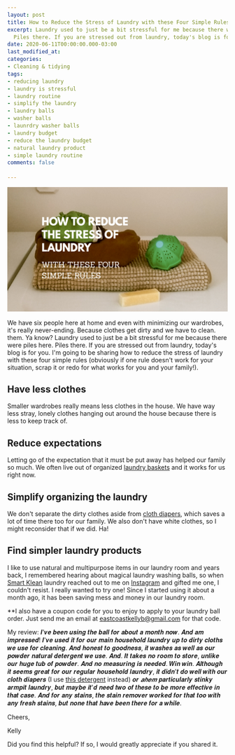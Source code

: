 ```yaml
---
layout: post
title: How to Reduce the Stress of Laundry with these Four Simple Rules
excerpt: Laundry used to just be a bit stressful for me because there were piles here.
  Piles there. If you are stressed out from laundry, today's blog is for you.
date: 2020-06-11T00:00:00.000-03:00
last_modified_at: 
categories:
- Cleaning & tidying
tags:
- reducing laundry
- laundry is stressful
- laundry routine
- simplify the laundry
- laundry balls
- washer balls
- launrdry washer balls
- laundry budget
- reduce the laundry budget
- natural laundry product
- simple laundry routine
comments: false

---
```

![A picture of a stack of our laundry with a laundry wash ball and stain stick.](/assets/img/20200610_224713_0000.png "laundryimage")

We have six people here at home and even with minimizing our wardrobes, it's really never-ending. Because clothes get dirty and we have to clean. them. Ya know? Laundry used to just be a bit stressful for me because there were piles here. Piles there. If you are stressed out from laundry, today's blog is for you. I'm going to be sharing how to reduce the stress of laundry with these four simple rules (obviously if one rule doesn't work for your situation, scrap it or redo for what works for you and your family!).

## Have less clothes

Smaller wardrobes really means less clothes in the house. We have way less stray, lonely clothes hanging out around the house because there is less to keep track of.

## Reduce expectations

Letting go of the expectation that it must be put away has helped our family so much. We often live out of organized [laundry baskets](https://amzn.to/3fRyf86) and it works for us right now.

## Simplify organizing the laundry

We don't separate the dirty clothes aside from [cloth diapers](https://amzn.to/2D0tyeh), which saves a lot of time there too for our family. We also don't have white clothes, so I might reconsider that if we did. Ha!

## Find simpler laundry products

I like to use natural and multipurpose items in our laundry room and years back, I remembered hearing about magical laundry washing balls, so when [Smart Klean](https://www.smartklean.com/) laundry reached out to me on [Instagram](http://www.instagram.com/eastcoastkelly) and gifted me one, I couldn't resist. I really wanted to try one! Since I started using it about a month ago, it has been saving mess and money in our laundry room. 

\**I also have a coupon code for you to enjoy to apply to your laundry ball order. Just send me an email at [eastcoastkellyb@gmail.com](mailto:eastcoastkellyb@gmail.com) for that code.

My review: 𝑰'𝒗𝒆 𝒃𝒆𝒆𝒏 𝒖𝒔𝒊𝒏𝒈 𝒕𝒉𝒆 𝒃𝒂𝒍𝒍 𝒇𝒐𝒓 𝒂𝒃𝒐𝒖𝒕 𝒂 𝒎𝒐𝒏𝒕𝒉 𝒏𝒐𝒘. 𝑨𝒏𝒅 𝒂𝒎 𝒊𝒎𝒑𝒓𝒆𝒔𝒔𝒆𝒅! 𝑰'𝒗𝒆 𝒖𝒔𝒆𝒅 𝒊𝒕 𝒇𝒐𝒓 𝒐𝒖𝒓 𝒎𝒂𝒊𝒏 𝒉𝒐𝒖𝒔𝒆𝒉𝒐𝒍𝒅 𝒍𝒂𝒖𝒏𝒅𝒓𝒚 𝒖𝒑 𝒕𝒐 𝒅𝒊𝒓𝒕𝒚 𝒄𝒍𝒐𝒕𝒉𝒔 𝒘𝒆 𝒖𝒔𝒆 𝒇𝒐𝒓 𝒄𝒍𝒆𝒂𝒏𝒊𝒏𝒈. 𝑨𝒏𝒅 𝒉𝒐𝒏𝒆𝒔𝒕 𝒕𝒐 𝒈𝒐𝒐𝒅𝒏𝒆𝒔𝒔, 𝒊𝒕 𝒘𝒂𝒔𝒉𝒆𝒔 𝒂𝒔 𝒘𝒆𝒍𝒍 𝒂𝒔 𝒐𝒖𝒓 𝒑𝒐𝒘𝒅𝒆𝒓 𝒏𝒂𝒕𝒖𝒓𝒂𝒍 𝒅𝒆𝒕𝒆𝒓𝒈𝒆𝒏𝒕 𝒘𝒆 𝒖𝒔𝒆. 𝑨𝒏𝒅. 𝑰𝒕 𝒕𝒂𝒌𝒆𝒔 𝒏𝒐 𝒓𝒐𝒐𝒎 𝒕𝒐 𝒔𝒕𝒐𝒓𝒆, 𝒖𝒏𝒍𝒊𝒌𝒆 𝒐𝒖𝒓 𝒉𝒖𝒈𝒆 𝒕𝒖𝒃 𝒐𝒇 𝒑𝒐𝒘𝒅𝒆𝒓. 𝑨𝒏𝒅 𝒏𝒐 𝒎𝒆𝒂𝒔𝒖𝒓𝒊𝒏𝒈 𝒊𝒔 𝒏𝒆𝒆𝒅𝒆𝒅. 𝑾𝒊𝒏 𝒘𝒊𝒏. 𝑨𝒍𝒕𝒉𝒐𝒖𝒈𝒉 𝒊𝒕 𝒔𝒆𝒆𝒎𝒔 𝒈𝒓𝒆𝒂𝒕 𝒇𝒐𝒓 𝒐𝒖𝒓 𝒓𝒆𝒈𝒖𝒍𝒂𝒓 𝒉𝒐𝒖𝒔𝒆𝒉𝒐𝒍𝒅 𝒍𝒂𝒖𝒏𝒅𝒓𝒚, 𝒊𝒕 𝒅𝒊𝒅𝒏'𝒕 𝒅𝒐 𝒘𝒆𝒍𝒍 𝒘𝒊𝒕𝒉 𝒐𝒖𝒓 𝒄𝒍𝒐𝒕𝒉 𝒅𝒊𝒂𝒑𝒆𝒓𝒔 (I use [this detergent](https://amzn.to/31ysg4o) instead) 𝒐𝒓 _𝒂𝒉𝒆𝒎_ 𝒑𝒂𝒓𝒕𝒊𝒄𝒖𝒍𝒂𝒓𝒍𝒚 𝒔𝒕𝒊𝒏𝒌𝒚 𝒂𝒓𝒎𝒑𝒊𝒕 𝒍𝒂𝒖𝒏𝒅𝒓𝒚, 𝒃𝒖𝒕 𝒎𝒂𝒚𝒃𝒆 𝒊𝒕'𝒅 𝒏𝒆𝒆𝒅 𝒕𝒘𝒐 𝒐𝒇 𝒕𝒉𝒆𝒔𝒆 𝒕𝒐 𝒃𝒆 𝒎𝒐𝒓𝒆 𝒆𝒇𝒇𝒆𝒄𝒕𝒊𝒗𝒆 𝒊𝒏 𝒕𝒉𝒂𝒕 𝒄𝒂𝒔𝒆. 𝑨𝒏𝒅 𝒇𝒐𝒓 𝒂𝒏𝒚 𝒔𝒕𝒂𝒊𝒏𝒔, 𝒕𝒉𝒆 𝒔𝒕𝒂𝒊𝒏 𝒓𝒆𝒎𝒐𝒗𝒆𝒓 𝒘𝒐𝒓𝒌𝒆𝒅 𝒇𝒐𝒓 𝒕𝒉𝒂𝒕 𝒕𝒐𝒐 𝒘𝒊𝒕𝒉 𝒂𝒏𝒚 𝒇𝒓𝒆𝒔𝒉 𝒔𝒕𝒂𝒊𝒏𝒔, 𝒃𝒖𝒕 𝒏𝒐𝒏𝒆 𝒕𝒉𝒂𝒕 𝒉𝒂𝒗𝒆 𝒃𝒆𝒆𝒏 𝒕𝒉𝒆𝒓𝒆 𝒇𝒐𝒓 𝒂 𝒘𝒉𝒊𝒍𝒆.

Cheers,

Kelly

Did you find this helpful? If so, I would greatly appreciate if you shared it.